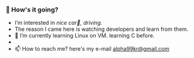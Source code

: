 <h3>👋 How's it going?</h3> 

- I’m interested in <i>nice car🚗, driving.</i>
- The reason I came here is watching developers and learn from them.
- 🌱 I’m currently learning Linux on VM. learning C before.
- <!--(add HTML5, CSS, JS, WebFrontEnd, shield.io design)-->
- 📫 How to reach me? here's my e-mail <a href="#" style='underline overline #FF3028'>alpha99kr@gmail.com</a>

<!---
JinPajama/JinPajama is a ✨ special ✨ repository because its `README.md` (this file) appears on your GitHub profile.
You can click the Preview link to take a look at your changes.
--->
 
